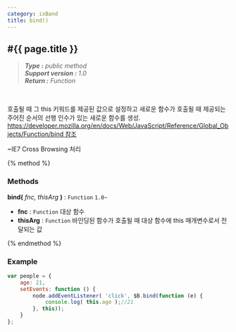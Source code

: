 ```yaml
---
category: ixBand
title: bind()
---
```


#{{ page.title }}
---
> _**Type :** public method_  
> _**Support version :** 1.0_  
> _**Return :** Function_

<br/>
<p class="indent">
    호출될 때 그 this 키워드를 제공된 값으로 설정하고 새로운 함수가 호출될 때 제공되는 주어진 순서의 선행 인수가 있는 새로운 함수를 생성.<br>
    <a href="https://developer.mozilla.org/en/docs/Web/JavaScript/Reference/Global_Objects/Function/bind" target="_blank">https://developer.mozilla.org/en/docs/Web/JavaScript/Reference/Global_Objects/Function/bind 참조</a>
</p>
<p class="indent">
    ~IE7 Cross Browsing 처리
</p>

{% method %}
### Methods

**bind\(** _fnc, thisArg_ **\)** : `Function` `1.0~`
- **fnc** : `Function`
대상 함수
- **thisArg** : `Function`
바인딩된 함수가 호출될 때 대상 함수에 this 매개변수로서 전달되는 값

{% endmethod %}

### Example

```js
var people = {
    age: 21,
    setEvents: function () {
        node.addEventListener( 'click', $B.bind(function (e) {
            console.log( this.age );//21
        }, this));
    }
};
```